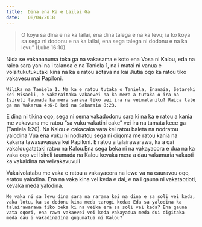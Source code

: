 ```yaml
---
title:  Dina ena Ka e Lailai Ga
date:   08/04/2018
---
```


> <p></p>
> O koya sa dina e na ka lailai, ena dina talega e na ka levu; ia ko koya sa sega ni dodonu e na ka lailai, ena sega talega ni dodonu e na ka levu” (Luke 16:10). 

Nida se vakananuma toka ga na vakasama e koto ena Vosa ni Kalou, eda na raica sara yani na i talanoa e na Taniela 1, na i matai ni vanua e volaitukutukutaki kina na ka e ratou sotava na kai Jiutia oqo ka ratou tiko vakavesu mai Papiloni. 

`Wilika na Taniela 1. Na ka e ratou tutaka o Taniela, Enanaia, Setareki kei Misaeli, e vakaraitaka vakaevei na ka mera a tutaka o ira na Isireli taumada ka mera sarava tiko vei ira na veimatanitu? Raica tale ga na Vakarua 4:6-8 kei na Sakaraia 8:23.`

E dina ni tikina oqo, sega ni sema vakadodonu sara ki na ka e ratou a kania me vakavuna me ratou “sa vuku vakatini cake” vei ira na tamata kece ga (Taniela 1:20). Na Kalou e cakacaka vata kei ratou baleta na nodratou yalodina Vua ena vuku ni nodratou sega ni ciqoma me ratou kania na kakana tawasavasava kei Papiloni. E ratou a talairawarawa, ka a qai vakalougatataki ratou na Kalou.Ena sega beka ni na vakayacora e dua na ka vaka oqo vei Isireli taumada na Kalou kevaka mera a dau vakamuria vakaoti ka vakaidina na veivakavuvuli 

Vakaivolatabu me vaka e ratou a vakayacora na lewe va na cauravou oqo, eratou yalodina. Ena na vaka kina vei keda e dai, e na i gauna ni vakataotioti, kevaka meda yalodina.

`Me vaka ni sa levu dina sara na rarama kei na dina e sa soli vei keda, vaka lotu, ka sa dodonu kina meda tarogi keda: Eda sa yalodina ka talairawarawa tiko beka ki na veika era sa soli vei keda? Ena gauna vata oqori, ena rawa vakaevei vei keda vakayadua meda dui digitaka meda dau i vakadinadina gugumatua ni Kalou?`